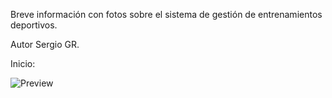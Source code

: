 Breve información con fotos sobre el sistema de gestión de entrenamientos deportivos.

Autor Sergio GR.

Inicio:

![Preview](https://raw.githubusercontent.com/sergio-gonzalez11/Laravel-6-Gestor-Entrenamientos-Deportivos/fotos-github/1.png)

